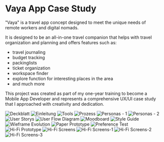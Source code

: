# Vaya App Case Study
"Vaya" is a travel app concept designed to meet the unique needs of remote workers and digital nomads.

It is designed to be an all-in-one travel companion that helps with travel organization and planning and offers features such as:
- travel journaling
- budget tracking
- packinglists
- ticket organization
- workspace finder
- explore function for interesting places in the area
- and much more

This project was created as part of my one-year training to become a Mobile App Developer and represents a comprehensive UX/UI case study that I approached with creativity and dedication.

![Deckblatt](https://github.com/user-attachments/assets/b4d48b60-a9a1-4977-9e8a-787f624a937a)
![Einleitung](https://github.com/user-attachments/assets/06b92627-b9e4-42c3-b7bb-8c1e950db2d0)
![Tools](https://github.com/user-attachments/assets/1b012c26-91f0-4762-b14c-27756b472453)
![Prozess](https://github.com/user-attachments/assets/fe164f80-41fa-4df8-b287-348eb79f6ae5)
![Personas - 1](https://github.com/user-attachments/assets/b4a22102-aae7-4d67-9f39-d822432ffca3)
![Personas - 2](https://github.com/user-attachments/assets/fdd2da8e-e457-44c3-997a-d52d7030731e)
![User Storys](https://github.com/user-attachments/assets/4568a794-3838-41e1-8646-92e44527b22f)
![User Flow Diagram](https://github.com/user-attachments/assets/3eaefa43-f5a1-42fa-8a1c-5ee0d2633e0b)
![Moodboard](https://github.com/user-attachments/assets/c7c0ed11-94c3-4b23-b06b-155cbf34cc0b)
![Style Guide](https://github.com/user-attachments/assets/1a4415f3-26e3-47e1-af68-76a6d2199464)
![Wieframe Evolution](https://github.com/user-attachments/assets/674258d7-1349-4f90-8ff4-719bfd05966b)
![Paper Prototype](https://github.com/user-attachments/assets/be937e60-ec3c-4ff9-8934-7853af9c999e)
![Preference Test](https://github.com/user-attachments/assets/3bf5202b-26dc-45da-a826-d94496ee43f9)
![Hi-Fi Prototype](https://github.com/user-attachments/assets/e1b85225-3ffe-49b2-a82b-5f4b6d165f15)
![Hi-Fi Screens](https://github.com/user-attachments/assets/cb749b27-64e5-4f41-8ee5-4f01e0a61936)
![Hi-Fi Screens-1](https://github.com/user-attachments/assets/a033cf61-78d9-4e26-aa73-38f3f6befebd)
![Hi-Fi Screens-2](https://github.com/user-attachments/assets/92cd5adc-1d93-4c1c-860a-f38e77ac482f)
![Hi-Fi Screens-3](https://github.com/user-attachments/assets/2ce2eebb-d4d8-42de-9a79-267f718c410c)

